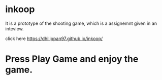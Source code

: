 # inkoop
It is a prototype of the shooting game, which is a assignemnt given in an inteview.

click here https://dhilippan97.github.io/inkoop/
# Press Play Game and enjoy the game.
